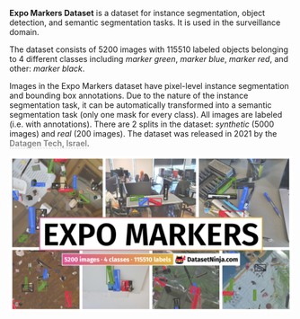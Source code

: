 **Expo Markers Dataset** is a dataset for instance segmentation, object detection, and semantic segmentation tasks. It is used in the surveillance domain. 

The dataset consists of 5200 images with 115510 labeled objects belonging to 4 different classes including *marker green*, *marker blue*, *marker red*, and other: *marker black*.

Images in the Expo Markers dataset have pixel-level instance segmentation and bounding box annotations. Due to the nature of the instance segmentation task, it can be automatically transformed into a semantic segmentation task (only one mask for every class). All images are labeled (i.e. with annotations). There are 2 splits in the dataset: *synthetic* (5000 images) and *real* (200 images). The dataset was released in 2021 by the <span style="font-weight: 600; color: grey; border-bottom: 1px dashed #d3d3d3;">Datagen Tech, Israel</span>.

<img src="https://github.com/dataset-ninja/expo-markers/raw/main/visualizations/poster.png">
